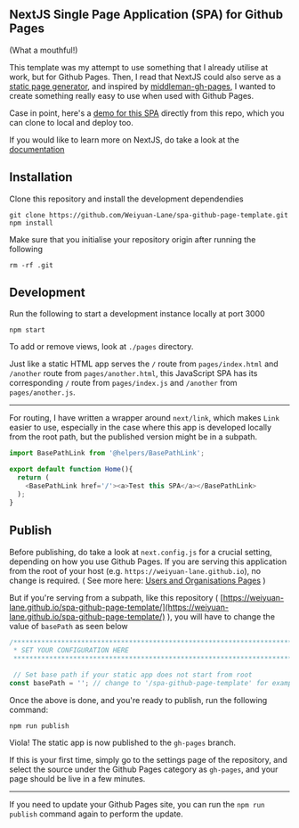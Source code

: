 ## NextJS Single Page Application (SPA) for Github Pages

(What a mouthful!)

This template was my attempt to use something that I already utilise at work, but for Github Pages. Then, I read that NextJS could also serve as a [static page generator](https://nextjs.org/learn/excel/static-html-export), and inspired by [middleman-gh-pages](https://github.com/edgecase/middleman-gh-pages), I wanted to create something really easy to use when used with Github Pages.

Case in point, here's a [demo for this SPA](https://weiyuan-lane.github.io/spa-github-page-template/) directly from this repo, which you can clone to local and deploy too. 

If you would like to learn more on NextJS, do take a look at the [documentation](https://nextjs.org/docs#automatic-code-splitting)

## Installation

Clone this repository and install the development dependendies
```
git clone https://github.com/Weiyuan-Lane/spa-github-page-template.git
npm install
```

Make sure that you initialise your repository origin after running the following
```
rm -rf .git
```


## Development

Run the following to start a development instance locally at port 3000
```
npm start
```

To add or remove views, look at `./pages` directory. 

Just like a static HTML app serves the `/` route from `pages/index.html` and `/another` route from `pages/another.html`, this JavaScript SPA has its corresponding `/` route from `pages/index.js` and `/another` from `pages/another.js`.

----

For routing, I have written a wrapper around `next/link`, which makes `Link` easier to use, especially in the case where this app is developed locally from the root path, but the published version might be in a subpath.

```javascript
import BasePathLink from '@helpers/BasePathLink';

export default function Home(){
  return (
    <BasePathLink href='/'><a>Test this SPA</a></BasePathLink>
  );
}
```

## Publish
Before publishing, do take a look at `next.config.js` for a crucial setting, depending on how you use Github Pages. If you are serving this application from the root of your host (e.g. `https://weiyuan-lane.github.io`), no change is required. ( See more here: [Users and Organisations Pages](https://help.github.com/en/articles/user-organization-and-project-pages#user-and-organization-pages-sites) )

But if you're serving from a subpath, like this repository ( [https://weiyuan-lane.github.io/spa-github-page-template/](https://weiyuan-lane.github.io/spa-github-page-template/) ), you will have to change the value of `basePath` as seen below
```javascript
/*****************************************************************************
 * SET YOUR CONFIGURATION HERE
 *****************************************************************************/

 // Set base path if your static app does not start from root
const basePath = ''; // change to '/spa-github-page-template' for example above
```

Once the above is done, and you're ready to publish, run the following command:

```
npm run publish
```

Viola! The static app is now published to the `gh-pages` branch. 

If this is your first time, simply go to the settings page of the repository, and select the source under the Github Pages category as `gh-pages`, and your page should be live in a few minutes.

----

If you need to update your Github Pages site, you can run the `npm run publish` command again to perform the update.

